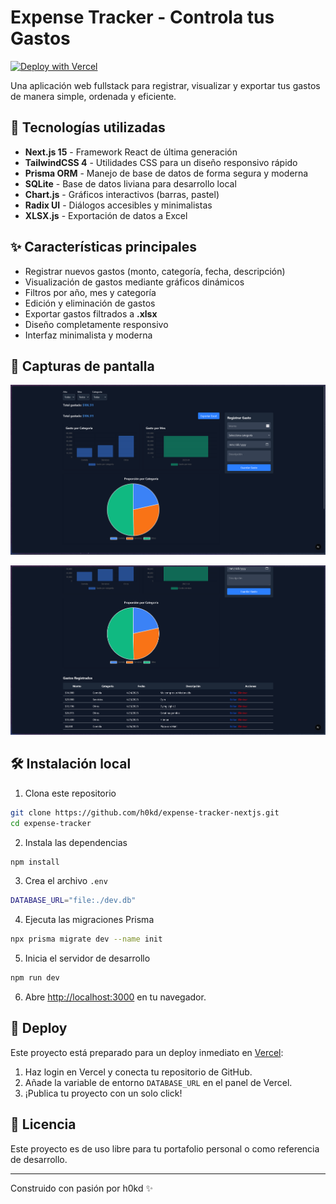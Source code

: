 # Expense Tracker - Controla tus Gastos

[![Deploy with Vercel](https://vercel.com/button)](https://vercel.com/import/project?template=https://github.com/h0kd/expense-tracker)

Una aplicación web fullstack para registrar, visualizar y exportar tus gastos de manera simple, ordenada y eficiente.

## 🚀 Tecnologías utilizadas

- **Next.js 15** - Framework React de última generación
- **TailwindCSS 4** - Utilidades CSS para un diseño responsivo rápido
- **Prisma ORM** - Manejo de base de datos de forma segura y moderna
- **SQLite** - Base de datos liviana para desarrollo local
- **Chart.js** - Gráficos interactivos (barras, pastel)
- **Radix UI** - Diálogos accesibles y minimalistas
- **XLSX.js** - Exportación de datos a Excel

## ✨ Características principales

- Registrar nuevos gastos (monto, categoría, fecha, descripción)
- Visualización de gastos mediante gráficos dinámicos
- Filtros por año, mes y categoría
- Edición y eliminación de gastos
- Exportar gastos filtrados a **.xlsx**
- Diseño completamente responsivo
- Interfaz minimalista y moderna

## 📸 Capturas de pantalla

![Dashboard principal](./public/dashboardInicio.png)

![Dashboard tabla](./public/dashboardTable.png)

## 🛠️ Instalación local

1. Clona este repositorio

```bash
git clone https://github.com/h0kd/expense-tracker-nextjs.git
cd expense-tracker
```

2. Instala las dependencias

```bash
npm install
```

3. Crea el archivo `.env`

```bash
DATABASE_URL="file:./dev.db"
```

4. Ejecuta las migraciones Prisma

```bash
npx prisma migrate dev --name init
```

5. Inicia el servidor de desarrollo

```bash
npm run dev
```

6. Abre [http://localhost:3000](http://localhost:3000) en tu navegador.

## 🚀 Deploy

Este proyecto está preparado para un deploy inmediato en [Vercel](https://vercel.com/):

1. Haz login en Vercel y conecta tu repositorio de GitHub.
2. Añade la variable de entorno `DATABASE_URL` en el panel de Vercel.
3. ¡Publica tu proyecto con un solo click!

## 📄 Licencia

Este proyecto es de uso libre para tu portafolio personal o como referencia de desarrollo.

---

Construido con pasión por h0kd ✨
